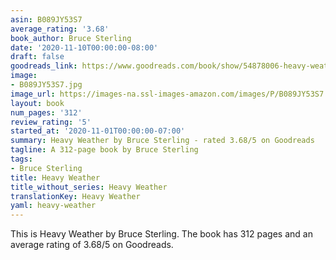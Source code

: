 ```yaml
---
asin: B089JY53S7
average_rating: '3.68'
book_author: Bruce Sterling
date: '2020-11-10T00:00:00-08:00'
draft: false
goodreads_link: https://www.goodreads.com/book/show/54878006-heavy-weather
image:
- B089JY53S7.jpg
image_url: https://images-na.ssl-images-amazon.com/images/P/B089JY53S7.01._SCLZZZZZZZ.jpg
layout: book
num_pages: '312'
review_rating: '5'
started_at: '2020-11-01T00:00:00-07:00'
summary: Heavy Weather by Bruce Sterling - rated 3.68/5 on Goodreads
tagline: A 312-page book by Bruce Sterling
tags:
- Bruce Sterling
title: Heavy Weather
title_without_series: Heavy Weather
translationKey: Heavy Weather
yaml: heavy-weather
---
```


This is Heavy Weather by Bruce Sterling. The book has 312 pages and an average rating of 3.68/5 on Goodreads.